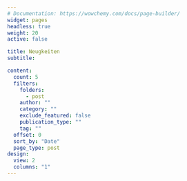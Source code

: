 ```yaml
---
# Documentation: https://wowchemy.com/docs/page-builder/
widget: pages
headless: true
weight: 20
active: false

title: Neugkeiten
subtitle:

content:
  count: 5
  filters:
    folders:
      - post
    author: ""
    category: ""
    exclude_featured: false
    publication_type: ""
    tag: ""
  offset: 0
  sort_by: "Date"
  page_type: post
design:
  view: 2
  columns: "1"
---
```

